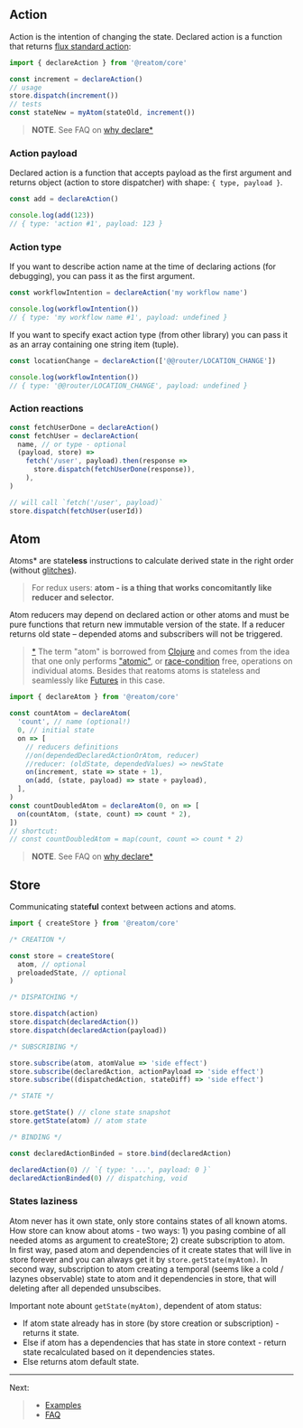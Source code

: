 ## Action

Action is the intention of changing the state. Declared action is a function that returns [flux standard action](https://github.com/redux-utilities/flux-standard-action):

```js
import { declareAction } from '@reatom/core'

const increment = declareAction()
// usage
store.dispatch(increment())
// tests
const stateNew = myAtom(stateOld, increment())
```

> **NOTE**. See FAQ on [why declare\*](/faq?id=why-declare)

### Action payload

Declared action is a function that accepts payload as the first argument and returns object (action to store dispatcher) with shape: `{ type, payload }`.

```js
const add = declareAction()

console.log(add(123))
// { type: 'action #1', payload: 123 }
```

### Action type

If you want to describe action name at the time of declaring actions (for debugging), you can pass it as the first argument.

```js
const workflowIntention = declareAction('my workflow name')

console.log(workflowIntention())
// { type: 'my workflow name #1', payload: undefined }
```

If you want to specify exact action type (from other library) you can pass it as an array containing one string item (tuple).

```js
const locationChange = declareAction(['@@router/LOCATION_CHANGE'])

console.log(workflowIntention())
// { type: '@@router/LOCATION_CHANGE', payload: undefined }
```

### Action reactions

```js
const fetchUserDone = declareAction()
const fetchUser = declareAction(
  name, // or type - optional
  (payload, store) =>
    fetch('/user', payload).then(response =>
      store.dispatch(fetchUserDone(response)),
    ),
)

// will call `fetch('/user', payload)`
store.dispatch(fetchUser(userId))
```

## Atom

Atoms\* are state**less** instructions to calculate derived state in the right order (without [glitches](https://stackoverflow.com/questions/25139257/terminology-what-is-a-glitch-in-functional-reactive-programming-rx)).

> For redux users: **atom - is a thing that works concomitantly like reducer and selector.**

Atom reducers may depend on declared action or other atoms and must be pure functions that return new immutable version of the state. If a reducer returns old state – depended atoms and subscribers will not be triggered.

> [\*](https://github.com/calmm-js/kefir.atom/blob/master/README.md#related-work) The term "atom" is borrowed from [Clojure](http://clojure.org/reference/atoms) and comes from the idea that one only performs ["atomic"](https://en.wikipedia.org/wiki/Read-modify-write), or [race-condition](https://en.wikipedia.org/wiki/Race_condition) free, operations on individual atoms. Besides that reatoms atoms is stateless and seamlessly like [Futures](https://en.wikipedia.org/wiki/Futures_and_promises) in this case.

```js
import { declareAtom } from '@reatom/core'

const countAtom = declareAtom(
  'count', // name (optional!)
  0, // initial state
  on => [
    // reducers definitions
    //on(dependedDeclaredActionOrAtom, reducer)
    //reducer: (oldState, dependedValues) => newState
    on(increment, state => state + 1),
    on(add, (state, payload) => state + payload),
  ],
)
const countDoubledAtom = declareAtom(0, on => [
  on(countAtom, (state, count) => count * 2),
])
// shortcut:
// const countDoubledAtom = map(count, count => count * 2)
```

> **NOTE**. See FAQ on [why declare\*](/faq?id=why-declare)

## Store

Communicating state**ful** context between actions and atoms.

```js
import { createStore } from '@reatom/core'

/* CREATION */

const store = createStore(
  atom, // optional
  preloadedState, // optional
)

/* DISPATCHING */

store.dispatch(action)
store.dispatch(declaredAction())
store.dispatch(declaredAction(payload))

/* SUBSCRIBING */

store.subscribe(atom, atomValue => 'side effect')
store.subscribe(declaredAction, actionPayload => 'side effect')
store.subscribe((dispatchedAction, stateDiff) => 'side effect')

/* STATE */

store.getState() // clone state snapshot
store.getState(atom) // atom state

/* BINDING */

const declaredActionBinded = store.bind(declaredAction)

declaredAction(0) // `{ type: '...', payload: 0 }`
declaredActionBinded(0) // dispatching, void
```

### States laziness

Atom never has it own state, only store contains states of all known atoms. How store can know about atoms - two ways: 1) you pasing combine of all needed atoms as argument to createStore; 2) create subscription to atom. In first way, pased atom and dependencies of it create states that will live in store forever and you can always get it by `store.getState(myAtom)`. In second way, subscription to atom creating a temporal (seems like a cold / lazynes observable) state to atom and it dependencies in store, that will deleting after all depended unsubscibes.

Important note abount `getState(myAtom)`, dependent of atom status:

- If atom state already has in store (by store creation or subscription) - returns it state.
- Else if atom has a dependencies that has state in store context - return state recalculated based on it dependencies states.
- Else returns atom default state.

---

Next:

> - <a href="https://reatom.js.org/#/examples">Examples</a>
> - <a href="https://reatom.js.org/#/faq">FAQ</a>
